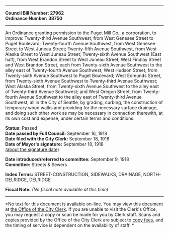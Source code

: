 * * * * *  
  
**Council Bill Number: [](#h0)[](#h2)27962**   
**Ordinance Number: 38750**  
  
* * * * *  
  
An Ordinance granting permission to the Puget Mill Co., a corporation, to improve: Twenty-third Avenue Southwest, from West Genesee Street to Puget Boulevard; Twenty-fourth Avenue Southwest, from West Genesee Street to West Juneau Street; Twenty-fifth Avenue Southwest, from West Alaska Street to West Juneau Street; Twenty-sixth Avenue Southwest (East half), from West Brandon Street to West Juneau Street; West Findlay Street and West Brandon Street, each from Twenty-sixth Avenue Southwest to the alley east of Twenty-fourth Avenue Southwest; West Hudson Street, from Twenty-sixth Avenue Southwest to Puget Boulevard; West Edmunds Street, from Twenty-sixth Avenue Southwest to Twenty-third Avenue Southwest; West Alaska Street, from Twenty-sixth Avenue Southwest to the alley east of Twenty-third Avenue Southwest; and West Oregon Street, from Twenty-fourth Avenue Southwest to the alley east of Twenty-third Avenue Southwest, all in the City of Seattle, by grading, curbing, the construction of temporary wood walks and providing for the necessary surface drainage, and doing such other work as may be necessary in connection therewith, at its own cost and expense, under certain terms and conditions.  
  
**Status:** Passed   
**Date passed by Full Council:** September 16, 1918   
**Date filed with the City Clerk:** September 18, 1918   
**Date of Mayor's signature:** September 18, 1918   
[(about the signature date)](/~public/approvaldate.htm)   
  
  
**Date introduced/referred to committee:** September 9, 1918   
**Committee:** Streets & Sewers   
  
**Index Terms:** STREET-CONSTRUCTION, SIDEWALKS, DRAINAGE, NORTH-DELRIDGE, DELRIDGE  
  
**Fiscal Note:** *(No fiscal note available at this time)*  
  
* * * * *  
  
*No text for this document is available on-line. You may view this document at [the Office of the City Clerk](http://www.seattle.gov/leg/clerk/contactUs.htm). If you are unable to visit the Clerk's Office, you may request a copy or scan be made for you by Clerk staff. Scans and copies provided by the Office of the City Clerk are subject to [copy fees](http://clerk.seattle.gov/~public/clerkfees.htm), and the timing of service is dependent on the availability of staff. *  
  
  
